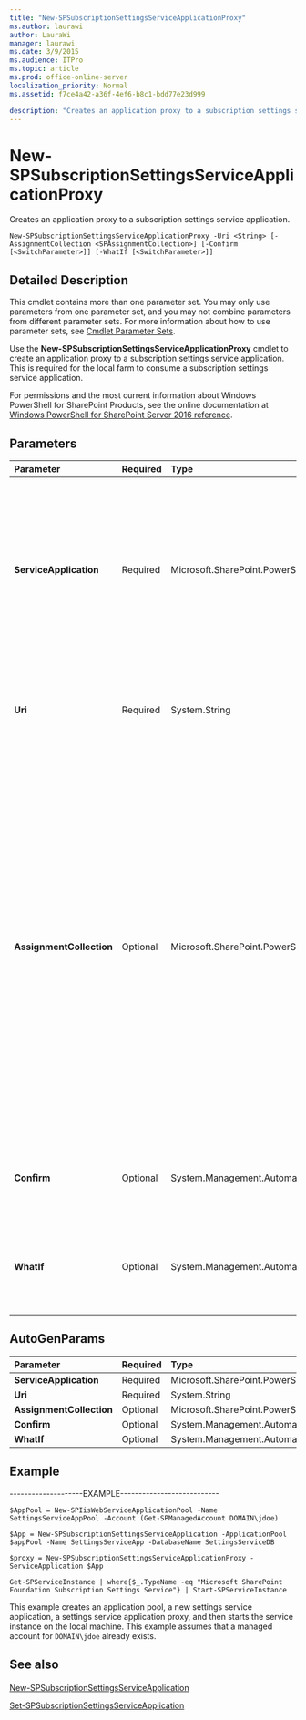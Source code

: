 ```yaml
---
title: "New-SPSubscriptionSettingsServiceApplicationProxy"
ms.author: laurawi
author: LauraWi
manager: laurawi
ms.date: 3/9/2015
ms.audience: ITPro
ms.topic: article
ms.prod: office-online-server
localization_priority: Normal
ms.assetid: f7ce4a42-a36f-4ef6-b8c1-bdd77e23d999

description: "Creates an application proxy to a subscription settings service application."
---
```


# New-SPSubscriptionSettingsServiceApplicationProxy

Creates an application proxy to a subscription settings service application.
  
```
New-SPSubscriptionSettingsServiceApplicationProxy -Uri <String> [-AssignmentCollection <SPAssignmentCollection>] [-Confirm [<SwitchParameter>]] [-WhatIf [<SwitchParameter>]]
```

## Detailed Description

This cmdlet contains more than one parameter set. You may only use parameters from one parameter set, and you may not combine parameters from different parameter sets. For more information about how to use parameter sets, see [Cmdlet Parameter Sets](https://go.microsoft.com/fwlink/?LinkID=187810).
  
Use the **New-SPSubscriptionSettingsServiceApplicationProxy** cmdlet to create an application proxy to a subscription settings service application. This is required for the local farm to consume a subscription settings service application. 
  
For permissions and the most current information about Windows PowerShell for SharePoint Products, see the online documentation at [Windows PowerShell for SharePoint Server 2016 reference](https://go.microsoft.com/fwlink/p/?LinkId=671715).
  
## Parameters

|**Parameter**|**Required**|**Type**|**Description**|
|:-----|:-----|:-----|:-----|
|**ServiceApplication** <br/> |Required  <br/> |Microsoft.SharePoint.PowerShell.SPServiceApplicationPipeBind  <br/> |Specifies the subscription settings service application associated with the new proxy.  <br/> The type must be a valid GUID, in the form 12345678-90ab-cdef-1234-567890bcdefgh; a valid name of a subscription settings service application (for example, SubscriptionSettingsApp1); or an instance of a valid **SPServiceApplication** object.  <br/> |
|**Uri** <br/> |Required  <br/> |System.String  <br/> |Specifies the address of the subscription settings service application to associate the new application proxy with.  <br/> The type must be a valid URI, in the form file:\\server_name\sitedocs.  <br/> |
|**AssignmentCollection** <br/> |Optional  <br/> |Microsoft.SharePoint.PowerShell.SPAssignmentCollection  <br/> |Manages objects for the purpose of proper disposal. Use of objects, such as **SPWeb** or **SPSite**, can use large amounts of memory and use of these objects in Windows PowerShell scripts requires proper memory management. Using the **SPAssignment** object, you can assign objects to a variable and dispose of the objects after they are needed to free up memory. When **SPWeb**, **SPSite**, or **SPSiteAdministration** objects are used, the objects are automatically disposed of if an assignment collection or the **Global** parameter is not used.  <br/> > [!NOTE]> When the **Global** parameter is used, all objects are contained in the global store. If objects are not immediately used, or disposed of by using the **Stop-SPAssignment** command, an out-of-memory scenario can occur.           |
|**Confirm** <br/> |Optional  <br/> |System.Management.Automation.SwitchParameter  <br/> |Prompts you for confirmation before executing the command. For more information, type the following command: **get-help about_commonparameters** <br/> |
|**WhatIf** <br/> |Optional  <br/> |System.Management.Automation.SwitchParameter  <br/> |Displays a message that describes the effect of the command instead of executing the command. For more information, type the following command: **get-help about_commonparameters** <br/> |
   
## AutoGenParams

|**Parameter**|**Required**|**Type**|**Description**|
|:-----|:-----|:-----|:-----|
|**ServiceApplication** <br/> |Required  <br/> |Microsoft.SharePoint.PowerShell.SPServiceApplicationPipeBind  <br/> ||
|**Uri** <br/> |Required  <br/> |System.String  <br/> ||
|**AssignmentCollection** <br/> |Optional  <br/> |Microsoft.SharePoint.PowerShell.SPAssignmentCollection  <br/> ||
|**Confirm** <br/> |Optional  <br/> |System.Management.Automation.SwitchParameter  <br/> ||
|**WhatIf** <br/> |Optional  <br/> |System.Management.Automation.SwitchParameter  <br/> ||
   
## Example

--------------------EXAMPLE---------------------------
  
```
$AppPool = New-SPIisWebServiceApplicationPool -Name SettingsServiceAppPool -Account (Get-SPManagedAccount DOMAIN\jdoe)
```

```
$App = New-SPSubscriptionSettingsServiceApplication -ApplicationPool $appPool -Name SettingsServiceApp -DatabaseName SettingsServiceDB
```

```
$proxy = New-SPSubscriptionSettingsServiceApplicationProxy -ServiceApplication $App
```

```
Get-SPServiceInstance | where{$_.TypeName -eq "Microsoft SharePoint Foundation Subscription Settings Service"} | Start-SPServiceInstance
```

This example creates an application pool, a new settings service application, a settings service application proxy, and then starts the service instance on the local machine. This example assumes that a managed account for  `DOMAIN\jdoe` already exists. 
  
## See also

#### 

[New-SPSubscriptionSettingsServiceApplication](new-spsubscriptionsettingsserviceapplication.md)
  
[Set-SPSubscriptionSettingsServiceApplication](../../../docs-conceptual/sharepoint-server/microsoft-powershell-for-sharepoint-server-reference/site-management-cmdlets/set-spsubscriptionsettingsserviceapplication.md)

